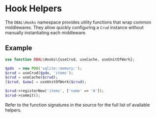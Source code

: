 # Hook Helpers

The `DBAL\Hooks` namespace provides utility functions that wrap common
middlewares. They allow quickly configuring a `Crud` instance without
manually instantiating each middleware.

## Example

```php
use function DBAL\Hooks\{useCrud, useCache, useUnitOfWork};

$pdo  = new PDO('sqlite::memory:');
$crud = useCrud($pdo, 'items');
$crud = useCache($crud);
[$crud, $uow] = useUnitOfWork($crud);

$crud->registerNew('items', ['name' => 'A']);
$crud->commit();
```

Refer to the function signatures in the source for the full list of
available helpers.


